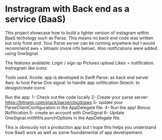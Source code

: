 # Instragram with Back end as a service (BaaS)

This project showcase how to build a lighter version of instagram within BaaS techology such as Parse.
This means no back end code was written but only front end.
Your Parse server can be running anywhere but I would recommend aws + bitnami (more info below).
Also notifications were added using OneSignal.

The features available:
Login / sign up
Pictures upload
Likes + notification.
Instragram like icons

Tools used:
Xcode: app is developed in Swift
Parse: as back end server
Aws: to host Parse
One signal: to handle app nofitication
Sktech: to design/create icons.

Run the app:
1- Check out the code locally
2- Create your parse server: https://bitnami.com/stack/parse/cloud/aws
3- update your ParseClientConfiguration in the AppDelegate file.
4- Run the app!
Bonus: Nofitication
5- create an account with OneSignal
6- Update OneSignal.initWithLaunchOptions in the AppDelegate file.

This is obviously not a production app but I hope this helps you understand how BaaS work as well as some foundamental of app developement.
